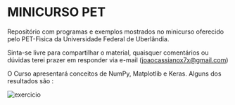 # MINICURSO PET

Repositório com programas e exemplos mostrados no minicurso oferecido pelo PET-Fìsica da Universidade Federal de Uberlândia.

Sinta-se livre para compartilhar o material, quaisquer comentários ou dúvidas terei prazer em responder via e-mail (joaocassianox7x@gmail.com)

O Curso apresentará conceitos de NumPy, Matplotlib e Keras. Alguns dos resultados são :

![exercicio](exercicio.jpg?raw=true "Title")
